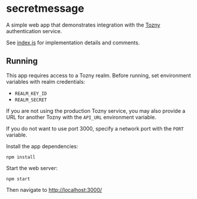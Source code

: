 secretmessage
=============

A simple web app that demonstrates integration with the [Tozny][] authentication
service.

[Tozny]: http://www.tozny.com/

See [index.js][] for implementation details and comments.

[index.js]: index.js


Running
-------

This app requires access to a Tozny realm.
Before running, set environment variables with realm credentials:

- `REALM_KEY_ID`
- `REALM_SECRET`

If you are not using the production Tozny service,
you may also provide a URL for another Tozny with the `API_URL` environment
variable.

If you do not want to use port 3000,
specify a network port with the `PORT` variable.

Install the app dependencies:

    npm install

Start the web server:

    npm start

Then navigate to [http://localhost:3000/][app]

[app]: http://localhost:3000/
